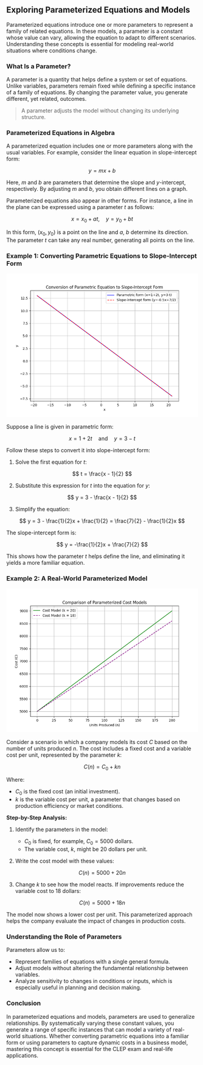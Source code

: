 ## Exploring Parameterized Equations and Models

Parameterized equations introduce one or more parameters to represent a family of related equations. In these models, a parameter is a constant whose value can vary, allowing the equation to adapt to different scenarios. Understanding these concepts is essential for modeling real-world situations where conditions change.

### What Is a Parameter?

A parameter is a quantity that helps define a system or set of equations. Unlike variables, parameters remain fixed while defining a specific instance of a family of equations. By changing the parameter value, you generate different, yet related, outcomes.

> A parameter adjusts the model without changing its underlying structure.

### Parameterized Equations in Algebra

A parameterized equation includes one or more parameters along with the usual variables. For example, consider the linear equation in slope-intercept form:

$$
 y = mx + b
$$

Here, $m$ and $b$ are parameters that determine the slope and $y$-intercept, respectively. By adjusting $m$ and $b$, you obtain different lines on a graph.

Parameterized equations also appear in other forms. For instance, a line in the plane can be expressed using a parameter $t$ as follows:

$$
 x = x_0 + at, \quad y = y_0 + bt
$$

In this form, $(x_0, y_0)$ is a point on the line and $a$, $b$ determine its direction. The parameter $t$ can take any real number, generating all points on the line.

### Example 1: Converting Parametric Equations to Slope-Intercept Form


![This plot visualizes a parametric line (x = 1 + 2t, y = 3 - t) and its corresponding slope-intercept form (y = -0.5x + 7/2), demonstrating the conversion process.](images/plot_1_11-05-lesson-exploring-parameterized-equations-and-models.md.png)



Suppose a line is given in parametric form:

$$
 x = 1 + 2t \quad\text{and} \quad y = 3 - t
$$

Follow these steps to convert it into slope-intercept form:

1. Solve the first equation for $t$:

$$
 t = \frac{x - 1}{2}
$$

2. Substitute this expression for $t$ into the equation for $y$:

$$
 y = 3 - \frac{x - 1}{2}
$$

3. Simplify the equation:

$$
 y = 3 - \frac{1}{2}x + \frac{1}{2} = \frac{7}{2} - \frac{1}{2}x
$$

The slope-intercept form is:

$$
 y = -\frac{1}{2}x + \frac{7}{2}
$$

This shows how the parameter $t$ helps define the line, and eliminating it yields a more familiar equation.

### Example 2: A Real-World Parameterized Model


![This plot compares two cost models showing how changes in the parameter k affect the overall cost function C(n) = C0 + k*n.](images/plot_2_11-05-lesson-exploring-parameterized-equations-and-models.md.png)



Consider a scenario in which a company models its cost $C$ based on the number of units produced $n$. The cost includes a fixed cost and a variable cost per unit, represented by the parameter $k$:

$$
 C(n) = C_0 + kn
$$

Where:

- $C_0$ is the fixed cost (an initial investment).
- $k$ is the variable cost per unit, a parameter that changes based on production efficiency or market conditions.

**Step-by-Step Analysis:**

1. Identify the parameters in the model:
   - $C_0$ is fixed, for example, $C_0 = 5000$ dollars.
   - The variable cost, $k$, might be $20$ dollars per unit.

2. Write the cost model with these values:

$$
 C(n) = 5000 + 20n
$$

3. Change $k$ to see how the model reacts. If improvements reduce the variable cost to $18$ dollars:

$$
 C(n) = 5000 + 18n
$$

The model now shows a lower cost per unit. This parameterized approach helps the company evaluate the impact of changes in production costs.

### Understanding the Role of Parameters

Parameters allow us to:

- Represent families of equations with a single general formula.
- Adjust models without altering the fundamental relationship between variables.
- Analyze sensitivity to changes in conditions or inputs, which is especially useful in planning and decision making.

### Conclusion

In parameterized equations and models, parameters are used to generalize relationships. By systematically varying these constant values, you generate a range of specific instances that can model a variety of real-world situations. Whether converting parametric equations into a familiar form or using parameters to capture dynamic costs in a business model, mastering this concept is essential for the CLEP exam and real-life applications.
